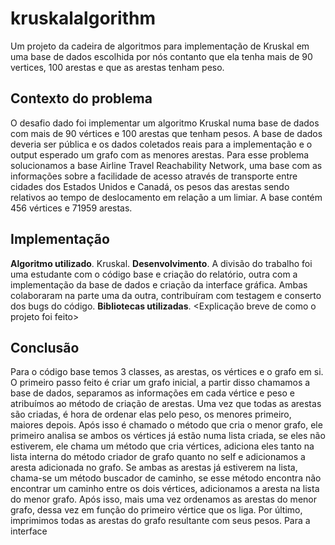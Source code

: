 # kruskalalgorithm
Um projeto da cadeira de algoritmos para implementação de Kruskal em uma base de dados escolhida por nós contanto que ela tenha mais de 90 vertices, 100 arestas e que as arestas tenham peso.

## Contexto do problema
O desafio dado foi implementar um algoritmo Kruskal numa base de dados com mais de 90 vértices e 100 arestas que tenham pesos. A base de dados deveria ser pública e os dados coletados reais para a implementação e o output esperado um grafo com as menores arestas. Para esse problema solucionamos a base Airline Travel Reachability Network, uma base com as informações sobre a facilidade de acesso através de transporte entre cidades dos Estados Unidos e Canadá, os pesos das arestas sendo relativos ao tempo de deslocamento em relação a um limiar. A base contém 456 vértices e 71959 arestas.

## Implementação
**Algoritmo utilizado**. Kruskal.
**Desenvolvimento**. A divisão do trabalho foi uma estudante com o código base e criação do relatório, outra com a implementação da base de dados e criação da interface gráfica. Ambas colaboraram na parte uma da outra, contribuíram com testagem e conserto dos bugs do código.
**Bibliotecas utilizadas**. <Explicação breve de como o projeto foi feito>

## Conclusão
Para o código base temos 3 classes, as arestas, os vértices e o grafo em si. O primeiro passo feito é criar um grafo inicial, a partir disso chamamos a base de dados, separamos as informações em cada vértice e peso e atribuímos ao método de criação de arestas. Uma vez que todas as arestas são criadas, é hora de ordenar elas pelo peso, os menores primeiro, maiores depois. Após isso é chamado o método que cria o menor grafo, ele primeiro analisa se ambos os vértices já estão numa lista criada, se eles não estiverem, ele chama um método que cria vértices, adiciona eles tanto na lista interna do método criador de grafo quanto no self e adicionamos a aresta adicionada no grafo. Se ambas as arestas já estiverem na lista, chama-se um método buscador de caminho, se esse método encontra não encontrar um caminho entre os dois vértices, adicionamos a aresta na lista do menor grafo. Após isso, mais uma vez ordenamos as arestas do menor grafo, dessa vez em função do primeiro vértice que os liga. Por último, imprimimos todas as arestas do grafo resultante com seus pesos.
Para a interface
